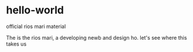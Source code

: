 # hello-world
official rios mari material

The is the rios mari, a developing newb and design ho.  let's see where this takes us
